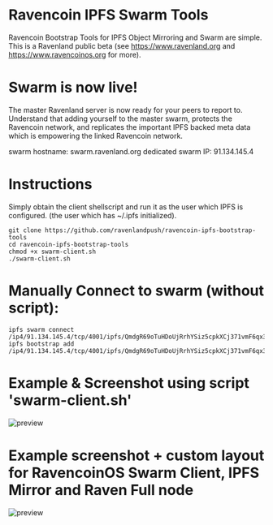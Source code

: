 # Ravencoin IPFS Swarm Tools
Ravencoin Bootstrap Tools for IPFS Object Mirroring and Swarm are simple. This is a Ravenland public beta (see https://www.ravenland.org  and https://www.ravencoinos.org for more).

# Swarm is now live!
The master Ravenland server is now ready for your peers to report to. Understand that adding yourself to the master swarm, protects the Ravencoin network, and replicates the important IPFS backed meta data which is empowering the linked Ravencoin network.

swarm hostname: swarm.ravenland.org
dedicated swarm IP: 91.134.145.4


# Instructions
Simply obtain the client shellscript and run it as the user which IPFS is configured. (the user which has ~/.ipfs initialized).

```
git clone https://github.com/ravenlandpush/ravencoin-ipfs-bootstrap-tools
cd ravencoin-ipfs-bootstrap-tools
chmod +x swarm-client.sh
./swarm-client.sh
```

# Manually Connect to swarm (without script): 
```
ipfs swarm connect /ip4/91.134.145.4/tcp/4001/ipfs/QmdgR69oTuHDoUjRrhYSiz5cpkXCj371vmF6qx3uxPkSSJ
ipfs bootstrap add /ip4/91.134.145.4/tcp/4001/ipfs/QmdgR69oTuHDoUjRrhYSiz5cpkXCj371vmF6qx3uxPkSSJ
```

# Example & Screenshot using script 'swarm-client.sh'

![preview](https://gateway.ravenland.org/ipfs/Qmcu1rFhAKj4dBbyCq7utUA5t3rCame5PD3cpsSfvyGpxA)

# Example screenshot + custom layout for RavencoinOS Swarm Client, IPFS Mirror and Raven Full node 

![preview](https://cdn.discordapp.com/attachments/509938075816689681/571752300918603796/unknown.png)
